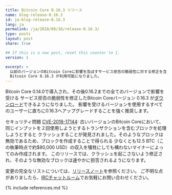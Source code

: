 ```yaml
---
title: Bitcoin Core 0.16.3 リリース
name: blog-release-0.16.3
id: ja-blog-release-0.16.3
lang: ja
permalink: /ja/2018/09/18/release-0.16.3/
type: posts
layout: post
share: true

## If this is a new post, reset this counter to 1.
version: 1

excerpt: >
  以前のバージョンのBitcoin Coreに影響を及ぼすサービス拒否の脆弱性に対する修正を含む
  Bitcoin Core 0.16.3 が利用可能になりました。
---
```

Bitcoin Core 0.14.0で導入され、その後0.16.2までの全てのバージョンで影響を受ける
サービス拒否の脆弱性を修正したBitcoin Coreバージョン 0.16.3 が[ダウンロード][ダウンロードページ]できるようになりました。
影響を受けるバージョンを使用するすべてのユーザーに直ちに0.16.3へアップグレードすることを強く推奨します。

セキュリティ問題 [CVE-2018-17144][]: 古いバージョンのBitcoin Coreにおいて、
同じインプットを２回使用しようとするトランザクションを含むブロックを処理しようとすると
クラッシュすることが発見されました。そのようなブロックは無効であるため、ブロックを作成することで得られる
少なくとも12.5 BTC（この執筆時点で約$80,000 USD）の収入を犠牲にしても構わないマイナーによってのみ作成されます。
このリリースでは、クラッシュを起こさないよう修正され、そのような無効なブロックは速やかに拒否されるようになります。

変更の完全なリストについては、[リリースノート][]を参照ください。
ご不明な点がありましたら、[IRCチャットルーム][irc]でお気軽にお問い合わせください。

[リリースノート]: /ja/releases/0.16.3/
[IRC]: https://en.bitcoin.it/wiki/IRC_channels
[ダウンロードページ]: /ja/download
[CVE-2018-17144]: https://cve.mitre.org/cgi-bin/cvename.cgi?name=CVE-2018-17144

{% include references.md %}
